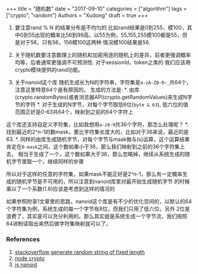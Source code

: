 +++
title = "随机数"
date = "2017-09-10"
categories = ["algorithm"]
tags = ["crypto", "random"]
Authors = "Xudong"
draft = true
+++

1. 要注意rand % N 的结果分布是不均匀的
比如rand结果是0到255，模100，其中0到55出现的概率比56到99高，以55为例，55,155,255模100都是55，但是对于56，只有56，156模100这两种
情况模100结果是56.

2. 关于随机数要注意数理上的随机和加密用途的随机上的差异，前者更强调概率均等，后者通常更强调不可预测性. 对于sessionId，token之类的
我们应该用crypto模块提供的rand功能。

3. 关于nanoid这个库
随机生成长为N的字符串，字符集是`a-zA-Z0-9~_`共64个，注意这里特意64个是有原因的。
生成的方法是:
*. 由库(crypto.randomBytes)或者浏览器API(crypto.getRandomValues)来生成N字节的字符
*. 对于生成的N字节，对每个字节取低6位(`byte & 63`), 低六位的值范围正好是0-63共64个，映射到之前的64个字符上

这个库还支持自定义字符集，比如我想用`a-z0-9`共36个字符，那怎么处理呢？
*. 找到最近的2^n-1的数mask，要比字符集长度大的，比如对于36来说，最近的是63.
*. 同样的由库生成随机字节，对每个字节与mask做与(`&`)运算，这个运算结果肯定在`0-mask`之间，这个数如果小于36，那么我们映射到之前的36个字符集上去，
相当于生成了一个，这个数如果大于36，那么忽略掉，继续从系统生成的随机字节里取一个，继续同样的步骤

所以对于这样的任意的字符集，如果mask不能正好是2^n-1，那么有一定概率生成的随机字节是不可用的，所以注意到nanoid库里对最开始生成随机字节
的时候乘以了一个系数(1.6)应该是考虑到这样的情况的

如果参照附录1文章里的思路，nanoid这个库是有不少的优化空间的，以默认的64个字符集为例，系统生成的每一个字节有8位，而我们只用了低六位，另外
2位是浪费了，其实是可以充分利用的。那么其实就是系统生成一个字节流，我们按照64进制读取出来然后做字符集映射就可以了。


### References
1. [stackoverflow generate random string of fixed length](https://stackoverflow.com/questions/22892120/how-to-generate-a-random-string-of-a-fixed-length-in-golang)
2. [node crypto](https://gist.github.com/joepie91/7105003c3b26e65efcea63f3db82dfbac)
3. [js nanoid](https://github.com/ai/nanoid)
